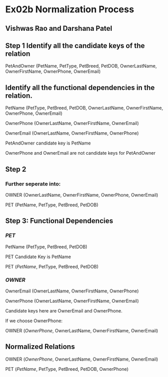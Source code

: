 # Ex02b Normalization Process
## Vishwas Rao and Darshana Patel

## Step 1 Identify all the candidate keys of the relation
PetAndOwner (PetName, PetType, PetBreed, PetDOB, OwnerLastName, OwnerFirstName, OwnerPhone, OwnerEmail)

## Identify all the functional dependencies in the relation.
PetName (PetType, PetBreed, PetDOB, OwnerLastName, OwnerFirstName, OwnerPhone, OwnerEmail)

OwnerPhone (OwnerLastName, OwnerFirstName, OwnerEmail)

OwnerEmail (OwnerLastName, OwnerFirstName, OwnerPhone)

PetAndOwner candidate key is PetName

OwnerPhone and OwnerEmail are not candidate keys for PetAndOwner

## Step 2
### Further seperate into:
OWNER (OwnerLastName, OwnerFirstName, OwnerPhone, OwnerEmail)

PET (PetName, PetType, PetBreed, PetDOB)

## Step 3: Functional Dependencies
### *PET* 
PetName (PetType, PetBreed, PetDOB)

PET Candidate Key is PetName

PET (*PetName*, PetType, PetBreed, PetDOB)

### *OWNER* 
OwnerEmail (OwnerLastName, OwnerFirstName, OwnerPhone)

OwnerPhone (OwnerLastName, OwnerFirstName, OwnerEmail)

Candidate keys here are OwnerEmail and OwnerPhone.

If we choose OwnerPhone:

OWNER (*OwnerPhone*, OwnerLastName, OwnerFirstName, OwnerEmail)

## Normalized Relations
OWNER (*OwnerPhone*, OwnerLastName, OwnerFirstName, OwnerEmail)

PET (*PetName*, PetType, PetBreed, PetDOB, OwnerPhone)
